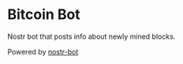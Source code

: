 # Bitcoin Bot
Nostr bot that posts info about newly mined blocks.

Powered by [nostr-bot](https://github.com/slaninas/nostr-bot)
